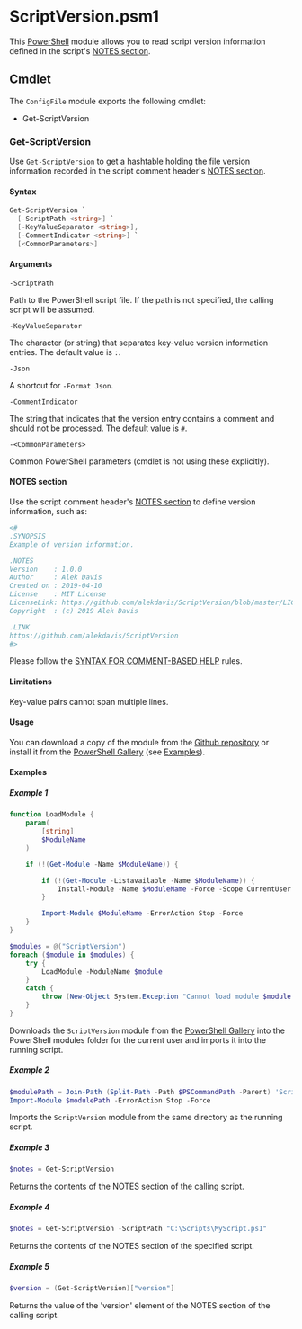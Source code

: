 # ScriptVersion.psm1
This [PowerShell](https://docs.microsoft.com/en-us/powershell/scripting/overview) module allows you to read script version information defined in the script's [NOTES section](https://docs.microsoft.com/en-us/powershell/module/microsoft.powershell.core/about/about_comment_based_help?view=powershell-6#notes). 

## Cmdlet
The `ConfigFile` module exports the following cmdlet:

- Get-ScriptVersion

### Get-ScriptVersion
Use `Get-ScriptVersion` to get a hashtable holding the file version information recorded in the script comment header's [NOTES section](https://docs.microsoft.com/en-us/powershell/module/microsoft.powershell.core/about/about_comment_based_help?view=powershell-6#notes).

#### Syntax

```PowerShell
Get-ScriptVersion `
  [-ScriptPath <string>] `
  [-KeyValueSeparator <string>],
  [-CommentIndicator <string>] `
  [<CommonParameters>]
```

#### Arguments

`-ScriptPath`

Path to the PowerShell script file. If the path is not specified, the calling script will be assumed.

`-KeyValueSeparator`

The character (or string) that separates key-value version information entries. The default value is `:`.

`-Json`

A shortcut for `-Format Json`.

`-CommentIndicator`

The string that indicates that the version entry contains a comment and should not be processed. The default value is `#`.

`-<CommonParameters>`

Common PowerShell parameters (cmdlet is not using these explicitly).

#### NOTES section
Use the script comment header's [NOTES section](https://docs.microsoft.com/en-us/powershell/module/microsoft.powershell.core/about/about_comment_based_help?view=powershell-6#notes) to define version information, such as:

```PowerShell
<#
.SYNOPSIS
Example of version information.

.NOTES
Version    : 1.0.0
Author     : Alek Davis
Created on : 2019-04-10
License    : MIT License
LicenseLink: https://github.com/alekdavis/ScriptVersion/blob/master/LICENSE
Copyright  : (c) 2019 Alek Davis

.LINK
https://github.com/alekdavis/ScriptVersion
#>
```

Please follow the [SYNTAX FOR COMMENT-BASED HELP](https://docs.microsoft.com/en-us/powershell/module/microsoft.powershell.core/about/about_comment_based_help?view=powershell-6#syntax-for-comment-based-help) rules.

#### Limitations

Key-value pairs cannot span multiple lines.

#### Usage

You can download a copy of the module from the [Github repository](ScriptVersion) or install it from the [PowerShell Gallery](https://www.powershellgallery.com/packages/ScriptVersion) (see [Examples](#Examples)).

#### Examples

##### Example 1
```PowerShell
function LoadModule {
    param(
        [string]
        $ModuleName
    )

    if (!(Get-Module -Name $ModuleName)) {

        if (!(Get-Module -Listavailable -Name $ModuleName)) {
            Install-Module -Name $ModuleName -Force -Scope CurrentUser -ErrorAction Stop
        }

        Import-Module $ModuleName -ErrorAction Stop -Force
    }
}

$modules = @("ScriptVersion")
foreach ($module in $modules) {
    try {
        LoadModule -ModuleName $module
    }
    catch {
        throw (New-Object System.Exception "Cannot load module $module.", $_.Exception)
    }
}
```
Downloads the `ScriptVersion` module from the [PowerShell Gallery](https://www.powershellgallery.com/packages/ScriptVersion) into the PowerShell modules folder for the current user and imports it into the running script.

##### Example 2
```PowerShell
$modulePath = Join-Path (Split-Path -Path $PSCommandPath -Parent) 'ScriptVersion.psm1'
Import-Module $modulePath -ErrorAction Stop -Force
```
Imports the `ScriptVersion` module from the same directory as the running script.


##### Example 3
```PowerShell
$notes = Get-ScriptVersion
```
Returns the contents of the NOTES section of the calling script.

##### Example 4
```PowerShell
$notes = Get-ScriptVersion -ScriptPath "C:\Scripts\MyScript.ps1"
```
Returns the contents of the NOTES section of the specified script.

##### Example 5
```PowerShell
$version = (Get-ScriptVersion)["version"]
```
Returns the value of the 'version' element of the NOTES section of the calling script.
